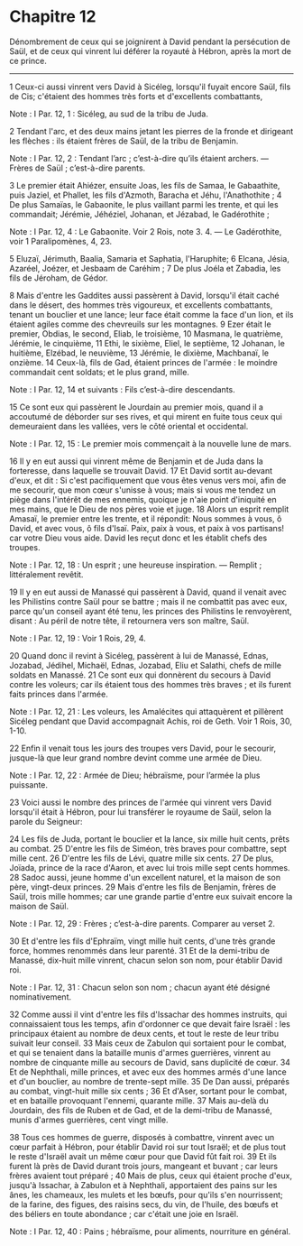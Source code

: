# Chapitre 12

Dénombrement de ceux qui se joignirent à David pendant la persécution de Saül, et de ceux qui vinrent lui déférer la royauté à Hébron, après la mort de ce prince.

***

1 Ceux-ci aussi vinrent vers David à Sicéleg, lorsqu'il fuyait encore Saül, fils de Cis; c'étaient des hommes très forts et d'excellents combattants,

<span class="bible-note">Note : </span> I Par. 12, 1 : Sicéleg, au sud de la tribu de Juda.

2 Tendant l'arc, et des deux mains jetant les pierres de la fronde et dirigeant les flèches : ils étaient frères de Saül, de la tribu de Benjamin.

<span class="bible-note">Note : </span> I Par. 12, 2 : Tendant l’arc ; c’est-à-dire qu’ils étaient archers. ― Frères de Saül ; c’est-à-dire parents.

3 Le premier était Ahiézer, ensuite Joas, les fils de Samaa, le Gabaathite, puis Jaziel, et Phallet, les fils d'Azmoth, Baracha et Jéhu, l'Anathothite ; 4 De plus Samaïas, le Gabaonite, le plus vaillant parmi les trente, et qui les commandait; Jérémie, Jéhéziel, Johanan, et Jézabad, le Gadérothite ;

<span class="bible-note">Note : </span> I Par. 12, 4 : Le Gabaonite. Voir 2 Rois, note 3. 4. ― Le Gadérothite, voir 1 Paralipomènes, 4, 23.

5 Eluzaï, Jérimuth, Baalia, Samaria et Saphatia, l'Haruphite; 6 Elcana, Jésia, Azaréel, Joézer, et Jesbaam de Caréhim ; 7 De plus Joéla et Zabadia, les fils de Jéroham, de Gédor.


8 Mais d'entre les Gaddites aussi passèrent à David, lorsqu'il était caché dans le désert, des hommes très vigoureux, et excellents combattants, tenant un bouclier et une lance; leur face était comme la face d'un lion, et ils étaient agiles comme des chevreuils sur les montagnes. 9 Ezer était le premier, Obdias, le second, Eliab, le troisième, 10 Masmana, le quatrième, Jérémie, le cinquième, 11 Ethi, le sixième, Eliel, le septième, 12 Johanan, le huitième, Elzébad, le neuvième, 13 Jérémie, le dixième, Machbanaï, le onzième. 14 Ceux-là, fils de Gad, étaient princes de l'armée : le moindre commandait cent soldats; et le plus grand, mille.

<span class="bible-note">Note : </span> I Par. 12, 14 et suivants : Fils c’est-à-dire descendants.

15 Ce sont eux qui passèrent le Jourdain au premier mois, quand il a accoutumé de déborder sur ses rives, et qui mirent en fuite tous ceux qui demeuraient dans les vallées, vers le côté oriental et occidental.

<span class="bible-note">Note : </span> I Par. 12, 15 : Le premier mois commençait à la nouvelle lune de mars.


16 Il y en eut aussi qui vinrent même de Benjamin et de Juda dans la forteresse, dans laquelle se trouvait David. 17 Et David sortit au-devant d'eux, et dit : Si c'est pacifiquement que vous êtes venus vers moi, afin de me secourir, que mon cœur s'unisse à vous; mais si vous me tendez un piège dans l'intérêt de mes ennemis, quoique je n'aie point d'iniquité en mes mains, que le Dieu de nos pères voie et juge. 18 Alors un esprit remplit Amasaï, le premier entre les trente, et il répondit: Nous sommes à vous, ô David, et avec vous, ô fils d'Isaï. Paix, paix à vous, et paix à vos partisans! car votre Dieu vous aide. David les reçut donc et les établit chefs des troupes.

<span class="bible-note">Note : </span> I Par. 12, 18 : Un esprit ; une heureuse inspiration. ― Remplit ; littéralement revêtit.


19 Il y en eut aussi de Manassé qui passèrent à David, quand il venait avec les Philistins contre Saül pour se battre ; mais il ne combattit pas avec eux, parce qu'un conseil ayant été tenu, les princes des Philistins le renvoyèrent, disant : Au péril de notre tête, il retournera vers son maître, Saül.

<span class="bible-note">Note : </span> I Par. 12, 19 : Voir 1 Rois, 29, 4.

20 Quand donc il revint à Sicéleg, passèrent à lui de Manassé, Ednas, Jozabad, Jédihel, Michaël, Ednas, Jozabad, Eliu et Salathi, chefs de mille soldats en Manassé. 21 Ce sont eux qui donnèrent du secours à David contre les voleurs; car ils étaient tous des hommes très braves ; et ils furent faits princes dans l'armée.

<span class="bible-note">Note : </span> I Par. 12, 21 : Les voleurs, les Amalécites qui attaquèrent et pillèrent Sicéleg pendant que David accompagnait Achis, roi de Geth. Voir 1 Rois, 30, 1-10.


22 Enfin il venait tous les jours des troupes vers David, pour le secourir, jusque-là que leur grand nombre devint comme une armée de Dieu.

<span class="bible-note">Note : </span> I Par. 12, 22 : Armée de Dieu; hébraïsme, pour l’armée la plus puissante.


23 Voici aussi le nombre des princes de l'armée qui vinrent vers David lorsqu'il était à Hébron, pour lui transférer le royaume de Saül, selon la parole du Seigneur:


24 Les fils de Juda, portant le bouclier et la lance, six mille huit cents, prêts au combat. 25 D'entre les fils de Siméon, très braves pour combattre, sept mille cent. 26 D'entre les fils de Lévi, quatre mille six cents. 27 De plus, Joïada, prince de la race d'Aaron, et avec lui trois mille sept cents hommes. 28 Sadoc aussi, jeune homme d'un excellent naturel, et la maison de son père, vingt-deux princes. 29 Mais d'entre les fils de Benjamin, frères de Saül, trois mille hommes; car une grande partie d'entre eux suivait encore la maison de Saül.

<span class="bible-note">Note : </span> I Par. 12, 29 : Frères ; c’est-à-dire parents. Comparer au verset 2.

30 Et d'entre les fils d'Ephraïm, vingt mille huit cents, d'une très grande force, hommes renommés dans leur parenté. 31 Et de la demi-tribu de Manassé, dix-huit mille vinrent, chacun selon son nom, pour établir David roi.

<span class="bible-note">Note : </span> I Par. 12, 31 : Chacun selon son nom ; chacun ayant été désigné nominativement.

32 Comme aussi il vint d'entre les fils d'Issachar des hommes instruits, qui connaissaient tous les temps, afin d'ordonner ce que devait faire Israël : les principaux étaient au nombre de deux cents, et tout le reste de leur tribu suivait leur conseil. 33 Mais ceux de Zabulon qui sortaient pour le combat, et qui se tenaient dans la bataille munis d'armes guerrières, vinrent au nombre de cinquante mille au secours de David, sans duplicité de cœur. 34 Et de Nephthali, mille princes, et avec eux des hommes armés d'une lance et d'un bouclier, au nombre de trente-sept mille. 35 De Dan aussi, préparés au combat, vingt-huit mille six cents ; 36 Et d'Aser, sortant pour le combat, et en bataille provoquant l'ennemi, quarante mille. 37 Mais au-delà du Jourdain, des fils de Ruben et de Gad, et de la demi-tribu de Manassé, munis d'armes guerrières, cent vingt mille.


38 Tous ces hommes de guerre, disposés à combattre, vinrent avec un cœur parfait à Hébron, pour établir David roi sur tout Israël; et de plus tout le reste d'Israël avait un même cœur pour que David fût fait roi. 39 Et ils furent là près de David durant trois jours, mangeant et buvant ; car leurs frères avaient tout préparé ; 40 Mais de plus, ceux qui étaient proche d'eux, jusqu'à Issachar, à Zabulon et à Nephthali, apportaient des pains sur les ânes, les chameaux, les mulets et les bœufs, pour qu'ils s'en nourrissent; de la farine, des figues, des raisins secs, du vin, de l'huile, des bœufs et des béliers en toute abondance ; car c'était une joie en Israël.

<span class="bible-note">Note : </span> I Par. 12, 40 : Pains ; hébraïsme, pour aliments, nourriture en général.

